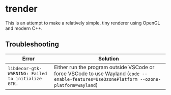 # trender

This is an attempt to make a relatively simple, tiny renderer using OpenGL and modern C++.

## Troubleshooting

| Error | Solution |
| --- | --- |
| `libdecor-gtk-WARNING: Failed to initialize GTK.` | Either run the program outside VSCode or force VSCode to use Wayland (`code --enable-features=UseOzonePlatform --ozone-platform=wayland`) |
